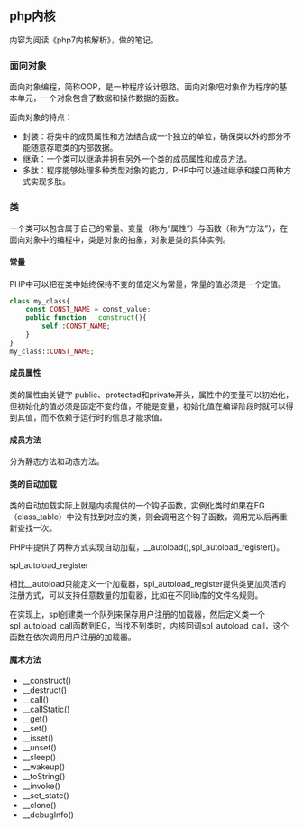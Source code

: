 ## php内核

内容为阅读《php7内核解析》，做的笔记。

### 面向对象

面向对象编程，简称OOP，是一种程序设计思路。面向对象吧对象作为程序的基本单元，一个对象包含了数据和操作数据的函数。

面向对象的特点：

- 封装：将类中的成员属性和方法结合成一个独立的单位，确保类以外的部分不能随意存取类的内部数据。
- 继承：一个类可以继承并拥有另外一个类的成员属性和成员方法。
- 多肽：程序能够处理多种类型对象的能力，PHP中可以通过继承和接口两种方式实现多肽。

### 类

一个类可以包含属于自己的常量、变量（称为“属性”）与函数（称为“方法”），在面向对象中的编程中，类是对象的抽象，对象是类的具体实例。

#### 常量

PHP中可以把在类中始终保持不变的值定义为常量，常量的值必须是一个定值。

```php
class my_class{
    const CONST_NAME = const_value;
    public function __construct(){
        self::CONST_NAME;
    }
}
my_class::CONST_NAME;
```

#### 成员属性

类的属性由关键字 public、protected和private开头，属性中的变量可以初始化，但初始化的值必须是固定不变的值，不能是变量，初始化值在编译阶段时就可以得到其值，而不依赖于运行时的信息才能求值。

#### 成员方法

分为静态方法和动态方法。

#### 类的自动加载

类的自动加载实际上就是内核提供的一个钩子函数，实例化类时如果在EG（class_table）中没有找到对应的类，则会调用这个钩子函数，调用完以后再重新查找一次。

PHP中提供了两种方式实现自动加载，__autoload(),spl_autoload_register()。

spl_autoload_register

相比__autoload只能定义一个加载器，spl_autoload_register提供类更加灵活的注册方式，可以支持任意数量的加载器，比如在不同lib库的文件名规则。

在实现上，spl创建类一个队列来保存用户注册的加载器，然后定义类一个spl_autoload_call函数到EG，当找不到类时，内核回调spl_autoload_call，这个函数在依次调用用户注册的加载器。

#### 魔术方法

- __construct()
- __destruct()
- __call()
- __callStatic()
- __get()
- __set()
- __isset()
- __unset()
- __sleep()
- __wakeup()
- __toString()
- __invoke()
- __set_state()
- __clone()
- __debugInfo()